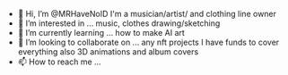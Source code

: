 - 👋 Hi, I’m @MRHaveNoID I'm a musician/artist/ and clothing line owner
- 👀 I’m interested in ... music, clothes drawing/sketching
- 🌱 I’m currently learning ... how to make AI art
- 💞️ I’m looking to collaborate on ... any nft projects I have funds to cover everything also 3D animations and album covers
- 📫 How to reach me ...

<!---
MRHaveNoID/MRHaveNoID is a ✨ special ✨ repository because its `README.md` (this file) appears on your GitHub profile.
You can click the Preview link to take a look at your changes.
--->
